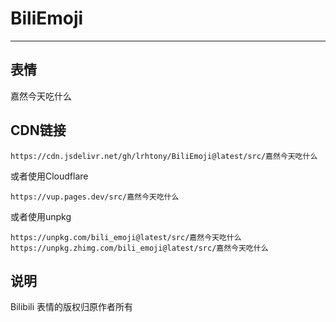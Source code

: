 # BiliEmoji
---
## 表情
嘉然今天吃什么
## CDN链接
```
https://cdn.jsdelivr.net/gh/lrhtony/BiliEmoji@latest/src/嘉然今天吃什么
```
或者使用Cloudflare
```
https://vup.pages.dev/src/嘉然今天吃什么
```
或者使用unpkg
```
https://unpkg.com/bili_emoji@latest/src/嘉然今天吃什么
https://unpkg.zhimg.com/bili_emoji@latest/src/嘉然今天吃什么
```
## 说明
Bilibili 表情的版权归原作者所有
